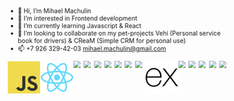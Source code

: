 - 👋 Hi, I’m Mihael Machulin
- 👀 I’m interested in Frontend development
- 🌱 I’m currently learning Javascript & React
- 💞️ I’m looking to collaborate on my pet-projects Vehi (Personal service book for drivers) & CReaM (Simple CRM for personal use)
- 📫 +7 926 329-42-03 mihael.machulin@gmail.com

<div style="display: flex">
  <img src="https://raw.githubusercontent.com/devicons/devicon/1119b9f84c0290e0f0b38982099a2bd027a48bf1/icons/javascript/javascript-original.svg" width="75px">
  <img src="https://raw.githubusercontent.com/devicons/devicon/1119b9f84c0290e0f0b38982099a2bd027a48bf1/icons/react/react-original.svg" width="75px">
  <img src="https://cdn.worldvectorlogo.com/logos/redux.svg" width="75px">
  <img src="https://brandeps.com/logo-download/R/React-Router-logo-vector-01.svg" width="75px">
  <img src="https://cdn.worldvectorlogo.com/logos/vitejs.svg" width="75px">
  <img src="https://cdn.worldvectorlogo.com/logos/html-1.svg" width="75px">
  <img src="https://img.stackshare.io/service/21247/default_38a315c27903a7e11d83084960ad5dee008c8549.png" width="75px">
  <img src="https://cdn.worldvectorlogo.com/logos/css-3.svg" width="75px">
  <img src="https://cdn.worldvectorlogo.com/logos/nodejs-icon.svg" width="75px">
  <img src="https://raw.githubusercontent.com/devicons/devicon/1119b9f84c0290e0f0b38982099a2bd027a48bf1/icons/express/express-original.svg" width="75px">
  <img src="https://cdn.worldvectorlogo.com/logos/git-icon.svg" width="75px">
  <img src="https://cdn.worldvectorlogo.com/logos/github-icon.svg" width="75px">
  <img src="https://cdn.worldvectorlogo.com/logos/yarn.svg" width="75px">
  <img src="https://cdn.worldvectorlogo.com/logos/npm-square-red-1.svg" width="75px">
  <img src="https://cdn.worldvectorlogo.com/logos/webstorm-icon.svg" width="75px">
</div>
